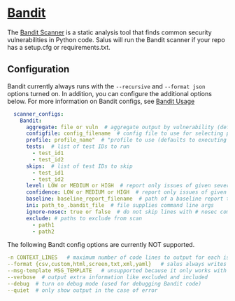 # [Bandit](https://pypi.org/project/bandit/)

The [Bandit Scanner](https://pypi.org/project/bandit/) is a static analysis tool that finds common security vulnerabilities in Python code.
Salus will run the Bandit scanner if your repo has a setup.cfg or requirements.txt.

## Configuration

Bandit currently always runs with the `--recursive` and `--format json` options turned on.
In addition, you can configure the additional options below.
For more information on Bandit configs, see [Bandit Usage](https://pypi.org/project/bandit/#usage)

```yaml
  scanner_configs:
    Bandit:
      aggregate: file or vuln  # aggregate output by vulnerability (default) or by filename
      configfile: config_filename  # config file to use for selecting plugins and overriding defaults
      profile: profile_name"  # "profile to use (defaults to executing all tests)"
      tests:  # list of test IDs to run
        - test_id1
        - test_id2
      skips:  # list of test IDs to skip
        - test_id1
        - test_id2
      level: LOW or MEDIUM or HIGH  # report only issues of given severity level or higher, default is LOW
      confidence: LOW or MEDIUM or HIGH  # report only issues of given confidence level or higher, default is LOW
      baseline: baseline_report_filename  # path of a baseline report to compare against
      ini: path_to_.bandit_file  # file supplies command line args
      ignore-nosec: true or false  # do not skip lines with # nosec comments
      exclude: # paths to exclude from scan
        - path1
        - path2
```

The following Bandt config options are currently NOT supported.
```yaml
-n CONTEXT_LINES   # maximum number of code lines to output for each issue
--format {csv,custom,html,screen,txt,xml,yaml}   # salus always writes output to json
--msg-template MSG_TEMPLATE   # unsupported because it only works with --format custom
--verbose  # output extra information like excluded and included
--debug  # turn on debug mode (used for debugging Bandit code)
--quiet  # only show output in the case of error
```
